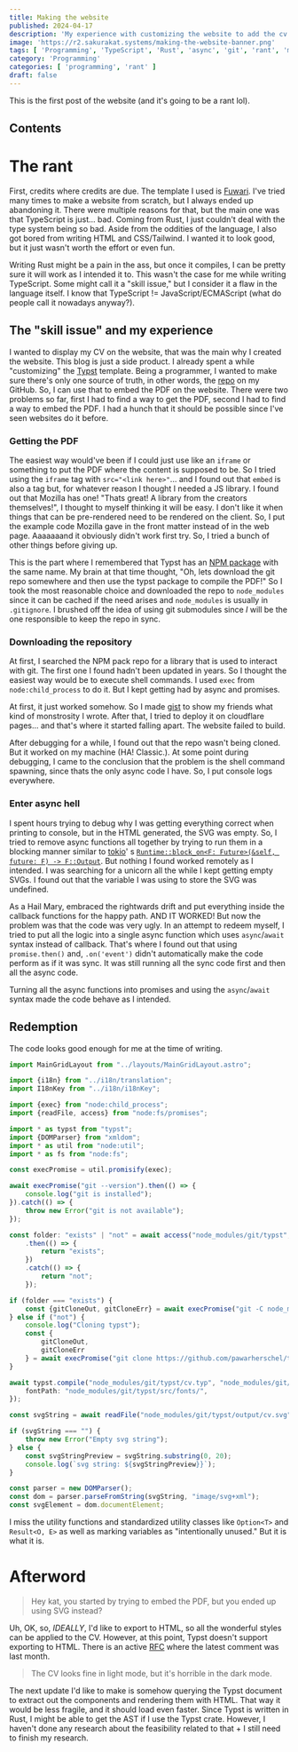 ```yaml
---
title: Making the website
published: 2024-04-17
description: 'My experience with customizing the website to add the cv page. I talk about the various issues I encountered, what ultimately worked, and the annoyances of using TypeScript coming from rust.'
image: 'https://r2.sakurakat.systems/making-the-website-banner.png'
tags: [ 'Programming', 'TypeScript', 'Rust', 'async', 'git', 'rant', 'meta', ]
category: 'Programming'
categories: [ 'programming', 'rant' ]
draft: false
---
```


This is the first post of the website (and it's going to be a rant lol).

## Contents

# The rant

First, credits where credits are due.
The template I used is [Fuwari](https://github.com/saicaca/fuwari).
I've tried many times to make a website from scratch, but I always ended up abandoning it.
There were multiple reasons for that, but the main one was that TypeScript is just... bad.
Coming from Rust, I just couldn't deal with the type system being
so bad.
Aside from the oddities of the language, I also got bored from writing HTML and CSS/Tailwind.
I wanted it to
look good, but it just wasn't worth the effort or even fun.

Writing Rust might be a pain in the ass,
but once it compiles,
I can be pretty sure it will work as I intended it to.
This wasn't the case for me while writing TypeScript.
Some might call it a "skill issue," but I consider it a flaw in the language itself.
I know that TypeScript != JavaScript/ECMAScript (what do people call it nowadays anyway?).

## The "skill issue" and my experience

I wanted to display my CV on the website,
that was the main why I created the website.
This blog is just a side
product.
I already spent a while "customizing" the [Typst](https://typst.app/) template.
Being a programmer, I wanted to
make sure there's only one source of truth, in other words, the [repo](https://github.com/pawarherschel/typst) on my
GitHub.
So, I can use that to embed the PDF on the website.
There were two problems so far, first I had to find a way to
get the PDF, second I had to find a way to embed the PDF.
I had a hunch that it should be possible since I've seen
websites do it before.

### Getting the PDF

The easiest way would've been if I could just use like an `iframe` or something to put the PDF where the content is
supposed to be.
So I tried using the `iframe` tag with `src="<link here>"`...
and I found out that `embed` is also a tag but, for whatever reason I thought I needed a JS library.
I found out that Mozilla has one!
"Thats great!
A library from the creators themselves!",
I thought to myself thinking it will be easy.
I don't like it when things that can be pre-rendered need to be rendered on the client.
So, I put the example code Mozilla gave in the front matter instead of in the web page.
Aaaaaaand it obviously didn't work first try.
So, I tried a bunch of other things before giving up.

This is the part where I remembered that Typst has an [NPM package](https://www.npmjs.com/package/typst) with the same
name.
My brain at that time thought, "Oh, lets download the git repo somewhere and then use the typst package to compile the
PDF!"
So I took the most reasonable choice and downloaded the repo to `node_modules` since it can be cached if the need arises
and `node_modules` is usually in `.gitignore`.
I brushed off the idea of using git submodules since *I* will be the one responsible to keep the repo in sync.

### Downloading the repository

At first, I searched the NPM pack repo for a library that is used to interact with git.
The first one I found hadn't been updated in years.
So I thought the easiest way would be to execute shell commands.
I used `exec` from `node:child_process` to do it.
But I kept getting had by async and promises.

At first, it just worked somehow.
So I made [gist](https://gist.github.com/pawarherschel/7ef2514d2aaf6ac6ca574daa909c935f) to show my friends what kind of
monstrosity I wrote.
After that, I tried to deploy it on cloudflare pages... and that's where it started falling apart.
The website failed to build.

After debugging for a while, I found out that the repo wasn't being cloned.
But it worked on my machine (HA! Classic.).
At some point during debugging, I came to the conclusion that the problem is the shell command spawning, since thats the
only async code I have.
So, I put console logs everywhere.

### Enter async hell

I spent hours trying to debug why I was getting everything correct when printing to console, but in the HTML generated,
the SVG was empty.
So, I tried to remove async functions all together by trying to run them in a blocking manner similar
to [tokio](https://github.com/tokio-rs/tokio)'
s [`Runtime::block_on<F: Future>(&self, future: F) -> F::Output`](https://docs.rs/tokio/latest/tokio/runtime/struct.Runtime.html#method.block_on).
But nothing I found worked remotely as I intended.
I was searching for a unicorn all the while I kept getting empty SVGs.
I found out that the variable I was using to store the SVG was undefined.

As a Hail Mary, embraced the rightwards drift and put everything inside the callback functions for the happy path.
AND IT WORKED!
But now the problem was that the code was very ugly.
In an attempt to redeem myself, I tried to put all the logic into a single async function which uses `async`/`await`
syntax instead of callback.
That's where I found out that using `promise.then()` and, `.on('event')` didn't automatically make the code perform as
if it was sync.
It was still running all the sync code first and then all the async code.

Turning all the async functions into promises and using the `async`/`await` syntax made the code behave as I intended.

## Redemption

The code looks good enough for me at the time of writing.

```typescript
import MainGridLayout from "../layouts/MainGridLayout.astro";

import {i18n} from "../i18n/translation";
import I18nKey from "../i18n/i18nKey";

import {exec} from "node:child_process";
import {readFile, access} from "node:fs/promises";

import * as typst from "typst";
import {DOMParser} from "xmldom";
import * as util from "node:util";
import * as fs from "node:fs";

const execPromise = util.promisify(exec);

await execPromise("git --version").then(() => {
    console.log("git is installed");
}).catch(() => {
    throw new Error("git is not available");
});

const folder: "exists" | "not" = await access("node_modules/git/typst", fs.constants.F_OK)
    .then(() => {
        return "exists";
    })
    .catch(() => {
        return "not";
    });

if (folder === "exists") {
    const {gitCloneOut, gitCloneErr} = await execPromise("git -C node_modules/git/typst pull");
} else if ("not") {
    console.log("Cloning typst");
    const {
        gitCloneOut,
        gitCloneErr
    } = await execPromise("git clone https://github.com/pawarherschel/typst.git node_modules/git/typst");
}

await typst.compile("node_modules/git/typst/cv.typ", "node_modules/git/typst/output/cv.svg", {
    fontPath: "node_modules/git/typst/src/fonts/",
});

const svgString = await readFile("node_modules/git/typst/output/cv.svg", "utf-8");

if (svgString === "") {
    throw new Error("Empty svg string");
} else {
    const svgStringPreview = svgString.substring(0, 20);
    console.log(`svg string: ${svgStringPreview}}`);
}

const parser = new DOMParser();
const dom = parser.parseFromString(svgString, "image/svg+xml");
const svgElement = dom.documentElement;
```

I miss the utility functions and standardized utility classes like `Option<T>` and `Result<O, E>` as well as marking
variables as "intentionally unused."
But it is what it is.

# Afterword

> Hey kat, you started by trying to embed the PDF, but you ended up using SVG instead?

Uh, OK, so, *IDEALLY*, I'd like to export to HTML, so all the wonderful styles can be applied to the CV. However, at
this point, Typst doesn't support exporting to HTML.
There is an active [RFC](https://github.com/typst/typst/issues/721) where the latest comment was last month.

> The CV looks fine in light mode, but it's horrible in the dark mode.

The next update I'd like to make is somehow querying the Typst document to extract out the components and rendering them
with HTML.
That way it would be less fragile, and it should load even faster.
Since Typst is written in Rust, I might be able to get the AST if I use the Typst crate.
However, I haven't done any research about the feasibility related to that + I still need to finish my research.  

